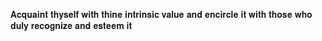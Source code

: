 𝐀𝐜𝐪𝐮𝐚𝐢𝐧𝐭 𝐭𝐡𝐲𝐬𝐞𝐥𝐟 𝐰𝐢𝐭𝐡 𝐭𝐡𝐢𝐧𝐞 𝐢𝐧𝐭𝐫𝐢𝐧𝐬𝐢𝐜 𝐯𝐚𝐥𝐮𝐞 𝐚𝐧𝐝 𝐞𝐧𝐜𝐢𝐫𝐜𝐥𝐞 𝐢𝐭 𝐰𝐢𝐭𝐡 𝐭𝐡𝐨𝐬𝐞 𝐰𝐡𝐨 𝐝𝐮𝐥𝐲 𝐫𝐞𝐜𝐨𝐠𝐧𝐢𝐳𝐞 𝐚𝐧𝐝 𝐞𝐬𝐭𝐞𝐞𝐦 𝐢𝐭